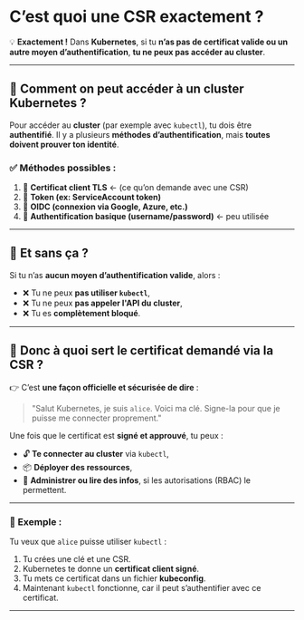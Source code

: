 # C’est quoi une CSR exactement ?

💡 **Exactement !**
Dans **Kubernetes**, si tu **n’as pas de certificat valide ou un autre moyen d’authentification**, **tu ne peux pas accéder au cluster**.

---

## 🔐 Comment on peut accéder à un cluster Kubernetes ?

Pour accéder au **cluster** (par exemple avec `kubectl`), tu dois être **authentifié**. Il y a plusieurs **méthodes d’authentification**, mais **toutes doivent prouver ton identité**.

### ✅ Méthodes possibles :

1. 🔑 **Certificat client TLS** ← (ce qu’on demande avec une CSR)
2. 🪪 **Token (ex: ServiceAccount token)**
3. 🔐 **OIDC (connexion via Google, Azure, etc.)**
4. 👤 **Authentification basique (username/password)** ← peu utilisée

---

## 📛 Et sans ça ?

Si tu n’as **aucun moyen d’authentification valide**, alors :

* ❌ Tu ne peux **pas utiliser `kubectl`**,
* ❌ Tu ne peux **pas appeler l'API du cluster**,
* ❌ Tu es **complètement bloqué**.

---

## 🎯 Donc à quoi sert **le certificat demandé via la CSR** ?

👉 C’est **une façon officielle et sécurisée de dire** :

> "Salut Kubernetes, je suis `alice`. Voici ma clé. Signe-la pour que je puisse me connecter proprement."

Une fois que le certificat est **signé et approuvé**, tu peux :

* 🔓 **Te connecter au cluster** via `kubectl`,
* 📦 **Déployer des ressources**,
* 🔧 **Administrer ou lire des infos**, si les autorisations (RBAC) le permettent.

---

### 📌 Exemple :

Tu veux que `alice` puisse utiliser `kubectl` :

1. Tu crées une clé et une CSR.
2. Kubernetes te donne un **certificat client signé**.
3. Tu mets ce certificat dans un fichier **kubeconfig**.
4. Maintenant `kubectl` fonctionne, car il peut s’authentifier avec ce certificat.

---

